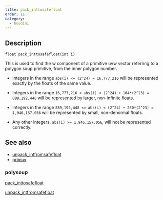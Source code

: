 ```yaml
---
title: pack_inttosafefloat
order: 11
category:
  - houdini
---
```


## Description

`float pack_inttosafefloat(int i)`

This is used to find the w component of a primitive uvw vector referring to a
polygon soup primitive, from the inner polygon number.

- Integers in the range `abs(i) <= (2^24) = 16,777,216` will be represented exactly by the floats of the same value.

- Integers in the range `16,777,216 < abs(i) < (2^24) + 104*(2^23) = 889,192,448` will be represented by larger, non-infinite floats.

- Integers in the range `889,192,448 <= abs(i) < (2^24) + 230*(2^23) = 1,946,157,056` will be represented by small, non-denormal floats.

- Any other integers, `abs(i) >= 1,946,157,056`, will not be represented correctly.

## See also

- [unpack_intfromsafefloat](unpack_intfromsafefloat.html)
- [primuv](primuv.html)

### polysoup

[pack_inttosafefloat](pack_inttosafefloat.html)

[unpack_intfromsafefloat](unpack_intfromsafefloat.html)
